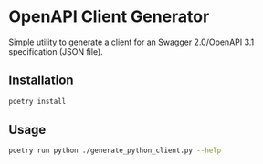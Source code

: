 # OpenAPI Client Generator
Simple utility to generate a client for an Swagger 2.0/OpenAPI 3.1 specification (JSON file).

## Installation
```bash
poetry install
```

## Usage
```bash
poetry run python ./generate_python_client.py --help
```
